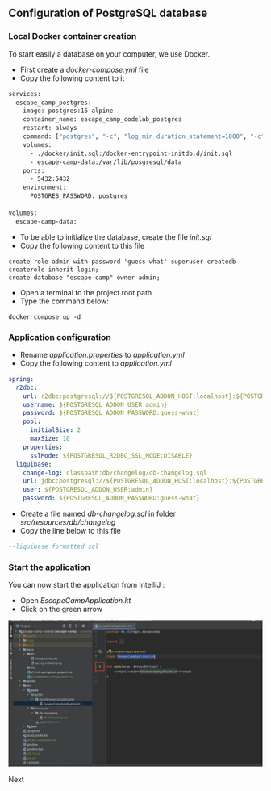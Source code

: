 ## Configuration of PostgreSQL database

### Local Docker container creation
To start easily a database on your computer, we use Docker.
- First create a _docker-compose.yml_ file
- Copy the following content to it
```dockerfile
services:
  escape_camp_postgres:
    image: postgres:16-alpine
    container_name: escape_camp_codelab_postgres
    restart: always
    command: ["postgres", "-c", "log_min_duration_statement=1000", "-c", "log_destination=stderr"]
    volumes:
      - ./docker/init.sql:/docker-entrypoint-initdb.d/init.sql
      - escape-camp-data:/var/lib/posgresql/data
    ports:
      - 5432:5432
    environment:
      POSTGRES_PASSWORD: postgres

volumes:
  escape-camp-data:
```
- To be able to initialize the database, create the file _init.sql_
- Copy the following content to this file
```postgresql
create role admin with password 'guess-what' superuser createdb createrole inherit login;
create database "escape-camp" owner admin;
```
- Open a terminal to the project root path
- Type the command below:
```shell
docker compose up -d
```

### Application configuration
- Rename _application.properties_ to _application.yml_
- Copy the following content to _application.yml_
```yml
spring:
  r2dbc:
    url: r2dbc:postgresql://${POSTGRESQL_ADDON_HOST:localhost}:${POSTGRESQL_ADDON_PORT:5432}/${POSTGRESQL_ADDON_DB:escape-camp}
    username: ${POSTGRESQL_ADDON_USER:admin}
    password: ${POSTGRESQL_ADDON_PASSWORD:guess-what}
    pool:
      initialSize: 2
      maxSize: 10
    properties:
      sslMode: ${POSTGRESQL_R2DBC_SSL_MODE:DISABLE}
  liquibase:
    change-log: classpath:db/changelog/db-changelog.sql
    url: jdbc:postgresql://${POSTGRESQL_ADDON_HOST:localhost}:${POSTGRESQL_ADDON_PORT:5432}/${POSTGRESQL_ADDON_DB:escape-camp}
    user: ${POSTGRESQL_ADDON_USER:admin}
    password: ${POSTGRESQL_ADDON_PASSWORD:guess-what}
```
- Create a file named _db-changelog.sql_ in folder _src/resources/db/changelog_
- Copy the line below to this file
```sql
--liquibase formatted sql
```

### Start the application
You can now start the application from IntelliJ :
- Open _EscapeCampApplication.kt_
- Click on the green arrow

![start-application.png](%232%2Fstart-application.png)

Next

